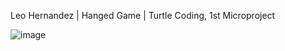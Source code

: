 Leo Hernandez | Hanged Game | Turtle Coding, 1st Microproject

![image](https://github.com/user-attachments/assets/3d09fdb7-a0b7-4834-b1ba-724805d37068)

